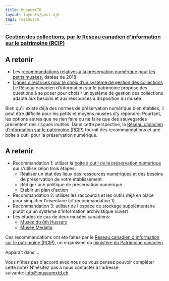 ```yaml
---
title: MuseumXTD
layout: layouts/post.njk
tags: ressource
---
```

### [Gestion des collections, par le Réseau canadien d'information sur le patrimoine (RCIP)](https://www.canada.ca/fr/services/culture/histoire-patrimoine/museologie-conservation/gestion-collections.html)



## A retenir
- Les [recommandations relatives à la préservation numérique pour les petits musées.](https://www.canada.ca/fr/reseau-information-patrimoine/services/preservation-numerique/recommandations-petits-musees.html#a4) datées de 2018
- [Lignes directrices pour le choix d’un système de gestion des collections](https://www.canada.ca/fr/reseau-information-patrimoine/services/systemes-gestion-collections/lignes-directrice-choix-sgc.html)
  Le Réseau canadien d'information sur le patrimoine propose des questions à se poser pour choisir un système de gestion des collections adapté aux besoins et aux ressources à disposition du musée.    


Bien qu'il existe déjà des normes de préservation numérique bien établies, il peut être difficile pour les petits et moyens musées d'y répondre. Pourtant, les options autres que ne rien faire ou ne faire que des sauvegardes présentent des risques inutiles.
Dans cette perspective, le [Réseau canadien d'information sur le patrimoine (RCIP)](https://www.canada.ca/fr/reseau-information-patrimoine.html) fournit des recommandations et une boîte à outil pour la préservation numérique. 

## A retenir
- Recommandation 1: utiliser la [boîte à outil de la préservation numérique](https://www.canada.ca/fr/reseau-information-patrimoine/services/preservation-numerique/boite-outils.html) qui s'utilise selon trois étapes:
	- Réaliser un état des lieux des ressources numériques et des besoins de préservation de votre établissement
	- Rédiger une politique de préservation numérique
	- Etablir un plan d'action 
- Recommandation 2: utiliser les raccourcis et les outils déjà en place pour simplifier l'inventaire (cf recommandation 1)
- Recommandation 3: utiliser de l'espace de stockage supplémentaire plutôt qu'un système d'information archivistique ouvert
- Les études de cas de deux musées canadiens: 
	- [Musée du 8th Hussars](https://www.canada.ca/fr/reseau-information-patrimoine/services/preservation-numerique/hussars-etude-musee.html)
	- [Musée Medalta](https://www.canada.ca/fr/reseau-information-patrimoine/services/preservation-numerique/medalta-etude-musee.html)
  
Ces recommandations ont été faites par le [Réseau canadien d'information sur le patrimoine (RCIP)](https://www.canada.ca/fr/reseau-information-patrimoine.html), un organisme du [ministère du Patrimoine canadien](https://www.canada.ca/fr/patrimoine-canadien.html). 


Apparaît dans ...

Vous n'êtes pas d'accord avec nous ou vous pensez pouvoir compléter cette note? N'hésitez pas à nous contacter à l'adresse suivante: [info@museumxtd.ch](mailto:info@museumxtd.ch)